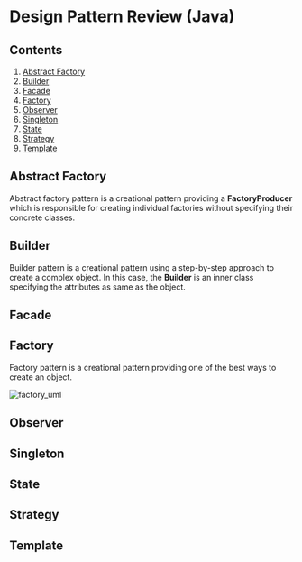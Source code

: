 # Design Pattern Review (Java)

## Contents

1. [Abstract Factory](#abstract_factory)
2. [Builder](#builder)
3. [Facade](#facade)
4. [Factory](#factory)
5. [Observer](#observer)
6. [Singleton](#singleton)
7. [State](#state)
8. [Strategy](#strategy)
9. [Template](#template)

## Abstract Factory
  
Abstract factory pattern is a creational pattern providing a **FactoryProducer** which is responsible for creating individual factories without specifying their concrete classes.
  
  
## Builder
  
Builder pattern is a creational pattern using a step-by-step approach to create a complex object. In this case, the **Builder** is an inner class specifying the attributes as same as the object. 
## Facade
## Factory

Factory pattern is a creational pattern providing one of the best ways to create an object.
  
  
![factory_uml](http://imgur.com/V2i7Vi8.png "Factory UML")
## Observer
## Singleton
## State
## Strategy
## Template
